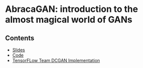 # AbracaGAN: introduction to the almost magical world of GANs

## Contents

- [Slides](https://slides.com/ubik/gans/fullscreen)
- [Code](https://github.com/mr-ubik/AbracaGAN/blob/master/abracagan.py)
- [TensorFLow Team DCGAN Implementation](https://github.com/tensorflow/tensorflow/blob/master/tensorflow/contrib/eager/python/examples/generative_examples/dcgan.ipynb)
